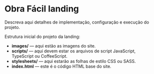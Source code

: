 # Obra Fácil landing

Descreva aqui detalhes de implementação, configuração e execução do projeto.

Estrutura inicial do projeto da landing:
- **images/** — aqui estão as imagens do site.
- **scripts/** — aqui devem estar os arquivos de script JavaScript, TypeScript ou CoffeeScript.
- **stylesheets/** — aqui estarão as folhas de estilo CSS ou SASS.
- **index.html** — este é o código HTML base do site.
